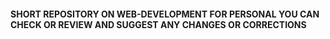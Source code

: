 <h4> SHORT REPOSITORY ON WEB-DEVELOPMENT FOR PERSONAL YOU CAN CHECK OR REVIEW AND SUGGEST ANY CHANGES OR CORRECTIONS </h4>
